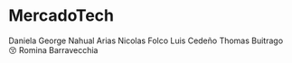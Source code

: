 
# MercadoTech

Daniela George
Nahual Arias
Nicolas Folco
Luis Cedeño
Thomas Buitrago :kissing_closed_eyes:
Romina Barravecchia
